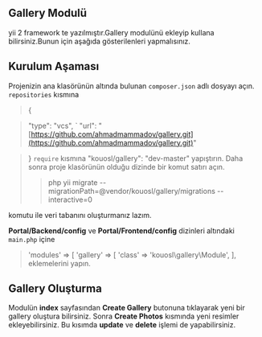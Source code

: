## Gallery Modulü
 yii 2 framework te yazılmıştır.Gallery modulünü ekleyip kullana bilirsiniz.Bunun için aşağıda gösterilenleri yapmalısınız.
## Kurulum Aşaması
Projenizin ana klasörünün altında bulunan `composer.json` adlı dosyayı açın. `repositories` kısmına
> {

> "type": "vcs",
`
> "url": "[https://github.com/ahmadmammadov/gallery.git](https://github.com/ahmadmammadov/gallery.git)"

> }
> `require` kısmına
> "kouosl/gallery": "dev-master"
> yapıştırın. Daha sonra proje klasörünün olduğu dizinde bir komut satırı açın.
> > php yii migrate --migrationPath=@vendor/kouosl/gallery/migrations --interactive=0

komutu ile veri tabanını oluşturmanız lazım.

**Portal/Backend/config**  ve  **Portal/Frontend/config**  dizinleri altındaki  `main.php`  içine

> 'modules' => [ 'gallery' => [ 'class' => 'kouosl\gallery\Module', ],
eklemelerini yapın.
##  Gallery Oluşturma
Modulün **index** sayfasından **Create Gallery** butonuna tıklayarak yeni bir gallery oluştura bilirsiniz. Sonra **Create Photos** kısmında yeni resimler ekleyebilirsiniz. Bu kısımda **update** ve **delete** işlemi de yapabilirsiniz.
